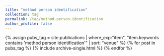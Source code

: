 ```yaml
---
title: "method person identification"
collection: tag
permalink: /tag/method-person-identification
author_profile: false
---
```

{% assign pubs_tag = site.publications | where_exp:"item", "item.keywords contains 'method person identification'" | sort: "venue" %}
{% for post in pubs_tag %}
  {% include archive-single.html %}
{% endfor %}